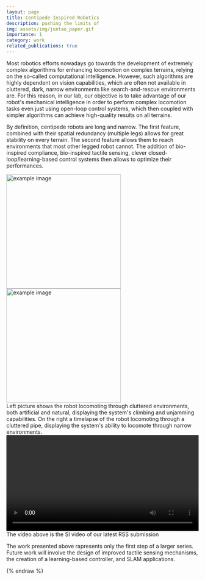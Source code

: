 ```yaml
---
layout: page
title: Centipede-Inspired Robotics
description: pushing the limits of
img: assets/img/juntao_paper.gif
importance: 1
category: work
related_publications: true
---
```


Most robotics efforts nowadays go towards the development of extremely complex algorithms for enhancing locomotion on complex terrains, relying on the so-called computational intelligence. However, such algorithms are highly dependent on vision capabilities, which are often not available in cluttered, dark, narrow environments like search-and-rescue environments are. For this reason, in our lab, our objective is to take advantage of our robot's mechanical intelligence in order to perform complex locomotion tasks even just using open-loop control systems, which then coupled with simpler algorithms can achieve high-quality results on all terrains.

By definition, centipede robots are long and narrow. The first feature, combined with their spatial redundancy (multiple legs) allows for great stability on every terrain. The second feature allows them to reach environments that most other legged robot cannot. The addition of bio-inspired compliance, bio-inspired tactile sensing, clever closed-loop/learning-based control systems then allows to optimize their performances.

<div class="row justify-content-sm-center">
    <div class="col-sm-6 d-flex align-items-stretch mt-3 mt-md-0">
        <img src="{{ '/assets/img/riproviamo.jpg' | relative_url }}" alt="example image" class="img-fluid rounded w-100" style="object-fit: contain; height: 300px;">
    </div>
    <div class="col-sm-6 d-flex align-items-stretch mt-3 mt-md-0">
        <img src="{{ '/assets/img/outdoor.png' | relative_url }}" alt="example image" class="img-fluid rounded w-100" style="object-fit: contain; height: 300px;">
    </div>
</div>


<div class="caption">
    Left picture shows the robot locomoting through cluttered environments, both artificial and natural, displaying the system's climbing and unjamming capabilities. On the right a timelapse of the robot locomoting through a cluttered pipe, displaying the system's ability to locomote through narrow environments.
</div>

<div class="row">
    <div class="col-sm mt-3 mt-md-0">
        <video width="100%" controls>
            <source src="https://www.dropbox.com/scl/fi/k1o1g3s37crsp3nkjpwoh/SI_High_Resulution-1.mp4?rlkey=852cuc7utveasx5ifp15ehuvp&st=upo1o4g6&dl=1" type="video/mp4">
            Your browser does not support the video tag.
        </video>
    </div>
</div>

<div class="caption">
    The video above is the SI video of our latest RSS submission
</div>

The work presented above rapresents only the first step of a larger series. Future work will involve the design of improved tactile sensing mechanisms, the creation of a learning-based controller, and SLAM applications.

{% endraw %}
